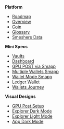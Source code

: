 
**Platform**
- [Roadmap](roadmap.md)
- [Overview](platform.md)
- [Coin](spacemesh_coin.md)
- [Glossary](sm0.1_names.md)
- [Smeshers Data](home-smeshers-data.md)

**Mini Specs**
- [Vaults](smapp_vaults.md)
- [Dashboard](dashboard.md)
- [GPU POST via Smapp](post_setup.md)
- [Multiple Wallets Smapp](multiple_wallets_smapp.md)
- [Wallet Mode Smapp](wallet_only_mode.md)
- [Ledger Wallet](ledger_app.md)
- [Wallets Journey](smapp_wallets_flows.md)

**Visual Designs**
- [GPU Post Setup](resources/gpu_post_setup_dark_mode.pdf ':ignore')
- [Explorer Dark Mode](resources/explorer_reference_visual_design_dark_mode.pdf ':ignore')
- [Explorer Light Mode](resources/explorer_reference_visual_design_light_mode.pdf ':ignore')
- [App Dark Mode](resources/smapp_dark_mode_design.pdf ':ignore')

